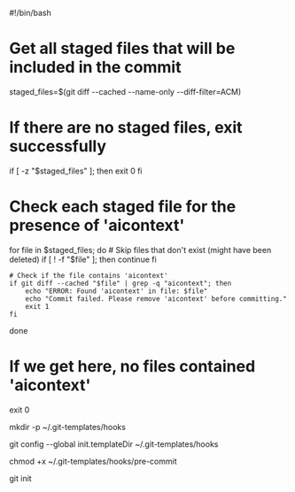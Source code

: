 #!/bin/bash

# Get all staged files that will be included in the commit
staged_files=$(git diff --cached --name-only --diff-filter=ACM)

# If there are no staged files, exit successfully
if [ -z "$staged_files" ]; then
    exit 0
fi

# Check each staged file for the presence of 'aicontext'
for file in $staged_files; do
    # Skip files that don't exist (might have been deleted)
    if [ ! -f "$file" ]; then
        continue
    fi
    
    # Check if the file contains 'aicontext'
    if git diff --cached "$file" | grep -q "aicontext"; then
        echo "ERROR: Found 'aicontext' in file: $file"
        echo "Commit failed. Please remove 'aicontext' before committing."
        exit 1
    fi
done

# If we get here, no files contained 'aicontext'
exit 0

mkdir -p ~/.git-templates/hooks

git config --global init.templateDir ~/.git-templates/hooks

chmod +x ~/.git-templates/hooks/pre-commit

git init